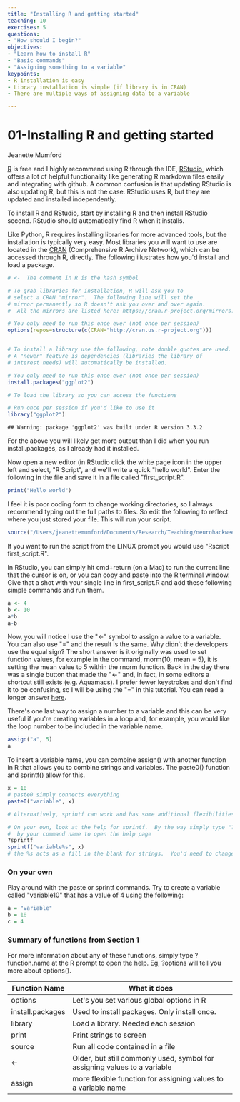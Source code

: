 ```yaml
---
title: "Installing R and getting started"
teaching: 10
exercises: 5
questions:
- "How should I begin?"
objectives:
- "Learn how to install R"
- "Basic commands"
- "Assigning something to a variable"
keypoints:
- R installation is easy
- Library installation is simple (if library is in CRAN)
- There are multiple ways of assigning data to a variable

---
```


# 01-Installing R and getting started
Jeanette Mumford  

[R](https://www.r-project.org/) is free and I highly recommend using R through the IDE, [RStudio](https://www.rstudio.com/), which offers a lot of helpful functionality like generating R markdown files easily and integrating with github.  A common confusion is that updating RStudio is also updating R, but this is not the case.  RStudio uses R, but they are updated and installed independently.

To install R and RStudio, start by installing R and then install RStudio second.  RStudio should automatically find R when it installs.

Like Python, R requires installing libraries for more advanced tools, but  the installation is typically very easy.  Most libraries you will want to use are located in the [CRAN](https://cran.r-project.org/) (Comprehensive R Archive Network), which can be accessed through R, directly.  The following illustrates how you'd install and load a package.



```r
# <-  The comment in R is the hash symbol

# To grab libraries for installation, R will ask you to
# select a CRAN "mirror".  The following line will set the
# mirror permanently so R doesn't ask you over and over again.
#  All the mirrors are listed here: https://cran.r-project.org/mirrors.html

# You only need to run this once ever (not once per session)
options(repos=structure(c(CRAN="http://cran.us.r-project.org")))


# To install a library use the following, note double quotes are used.
# A "newer" feature is dependencies (libraries the library of 
# interest needs) will automatically be installed.

# You only need to run this once ever (not once per session)
install.packages("ggplot2")

# To load the library so you can access the functions 

# Run once per session if you'd like to use it
library("ggplot2")
```

```
## Warning: package 'ggplot2' was built under R version 3.3.2
```

For the above you will likely get more output than I did when you run install.packages, as I already had it installed.

Now open a new editor (in RStudio click the white page icon in the upper left and select, "R Script", and we'll write a quick "hello world".  Enter the following in the file and save it in a file called "first_script.R".

```r
print("Hello world")
```

I feel it is poor coding form to change working directories, so I always recommend typing out the full paths to files.  So edit the following to reflect where you just stored your file.  This will run your script.

```r
source("/Users/jeanettemumford/Documents/Research/Teaching/neurohackweek2017/first_script.R")
```

If you want to run the script from the LINUX prompt you would use "Rscript first_script.R".  

In RStudio, you can simply hit cmd+return (on a Mac) to run the current line that the cursor is on, or you can copy and paste into the R terminal window.  Give that a shot with your single line in first_script.R and add these following simple commands and run them.


```r
a <- 4
b <- 10
a*b
a-b
```

Now, you will notice I use the "<-" symbol to assign a value to a variable.  You can also use "=" and the result is the same.  Why didn't the developers use the equal sign?  The short answer is it originally was used to set function values, for example in the command, rnorm(10, mean = 5), it is setting the mean value to 5 within the rnorm function.  Back in the day there was a single button that made the "<-" and, in fact, in some editors a shortcut still exists (e.g. Aquamacs).  I prefer fewer keystrokes and don't find it to be confusing, so I will be using the "=" in this tutorial.  You can read a longer answer [here](http://blog.revolutionanalytics.com/2008/12/use-equals-or-arrow-for-assignment.html).

There's one last way to assign a number to a variable and this can be very useful if you're creating variables in a loop and, for example, you would like the loop number to be included in the variable name.  

```r
assign("a", 5)
a
```
To insert a variable name, you can combine assign() with another function in R that allows you to combine strings and variables.  The paste0() function and sprintf() allow for this.  

```r
x = 10
# paste0 simply connects everything
paste0("variable", x)

# Alternatively, sprintf can work and has some additional flexibilities

# On your own, look at the help for sprintf.  By the way simply type "?" followed
#  by your command name to open the help page
?sprintf
sprintf("variable%s", x)
# the %s acts as a fill in the blank for strings.  You'd need to change this for number input
```

### On your own
Play around with the paste or sprintf commands.  Try to create a variable called "variable10" that has a value of 4 using the following:

```r
a = "variable"
b = 10
c = 4
```

### Summary of functions from Section 1
For more information about any of these functions, simply type ?function.name at the R prompt to open the help.  Eg, ?options will tell you more about options().

Function Name | What it does
------------------------- | -------------------------
options | Let's you set various global options in R
install.packages | Used to install packages.  Only install once.
library | Load a library.  Needed each session 
print | Print strings to screen
source | Run all code contained in a file
<- | Older, but still commonly used, symbol for assigning values to a variable
assign | more flexible function for assigning values to a variable name
